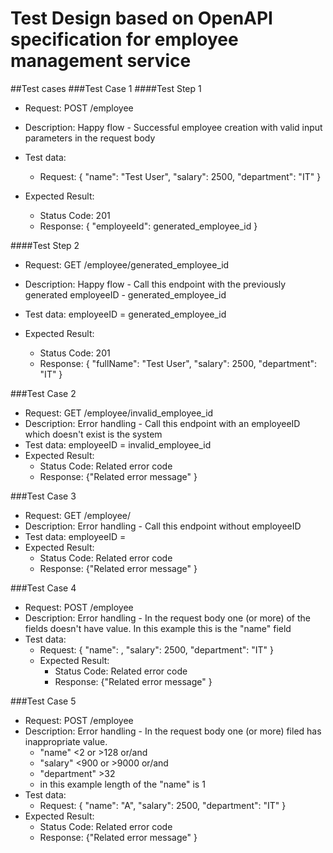 # Test Design based on  OpenAPI specification for employee management service

##Test cases
###Test Case 1
####Test Step 1
 - Request: POST /employee
 - Description: Happy flow - Successful employee creation with valid input parameters in the request body
 - Test data:
   - Request: {
     "name": "Test User",
     "salary": 2500,
     "department": "IT"
     }
   
 - Expected Result:
   - Status Code: 201
   - Response: {
     "employeeId": generated_employee_id
     }
   
####Test Step 2
 - Request: GET /employee/generated_employee_id
 - Description: Happy flow - Call this endpoint with the previously generated employeeID - generated_employee_id
 - Test data:
    employeeID = generated_employee_id

 - Expected Result:
    - Status Code: 201
    - Response: {
      "fullName": "Test User",
      "salary": 2500,
      "department": "IT"
      }

###Test Case 2
 - Request: GET /employee/invalid_employee_id
 - Description: Error handling - Call this endpoint with an employeeID which doesn't exist is the system
 - Test data:
   employeeID = invalid_employee_id
 - Expected Result:
     - Status Code: Related error code
     - Response: {"Related error message"
       }

###Test Case 3
- Request: GET /employee/
- Description: Error handling - Call this endpoint without employeeID
- Test data:
  employeeID =
- Expected Result:
    - Status Code: Related error code
    - Response: {"Related error message"
      }

###Test Case 4
- Request: POST /employee
- Description: Error handling - In the request body one (or more) of the fields doesn't have value. In this example this is the "name" field
- Test data:
    - Request: {
      "name": ,
      "salary": 2500,
      "department": "IT"
      }
  - Expected Result:
      - Status Code: Related error code
      - Response: {"Related error message"
        }

###Test Case 5
- Request: POST /employee
- Description: Error handling - In the request body one (or more) filed has inappropriate value. 
   - "name" <2 or >128 or/and
   - "salary" <900 or >9000 or/and
   - "department" >32
  - in this example length of the "name" is 1
- Test data:
    - Request: {
      "name": "A",
      "salary": 2500,
      "department": "IT"
      }
- Expected Result:
    - Status Code: Related error code
    - Response: {"Related error message"
      }



 